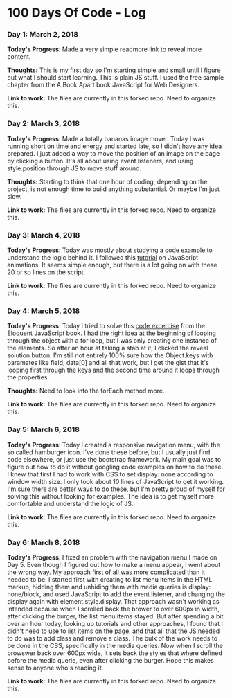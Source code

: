 # 100 Days Of Code - Log

### Day 1: March 2, 2018 

**Today's Progress**: Made a very simple readmore link to reveal more content.

**Thoughts:** This is my first day so I'm starting simple and small until I figure out what I should start learning. This is plain JS stuff. I used the free sample chapter from the A Book Apart book JavaScript for Web Designers. 

**Link to work:** The files are currently in this forked repo. Need to organize this.

### Day 2: March 3, 2018 

**Today's Progress**: Made a totally bananas image mover. Today I was running short on time and energy and started late, so I didn't have any idea prepared. I just added a way to move the position of an image on the page by clicking a button. It's all about using event listeners, and using style.position through JS to move stuff around.

**Thoughts:** Starting to think that one hour of coding, depending on the project, is not enough time to build anything substantial. Or maybe I'm just slow. 

**Link to work:** The files are currently in this forked repo. Need to organize this.

### Day 3: March 4, 2018 

**Today's Progress**: Today was mostly about studying a code example to understand the logic behind it. I followed this [tutorial](https://javascript.info/js-animation) on JavaScript animations. It seems simple enough, but there is a lot going on with these 20 or so lines on the script.

**Link to work:** The files are currently in this forked repo. Need to organize this.

### Day 4: March 5, 2018 

**Today's Progress**: Today I tried to solve this [code excercise](https://eloquentjavascript.net/code/#14.1) from the Eloquent JavaScript book. I had the right idea at the beginning of looping through the object with a for loop, but I was only creating one instance of the elements. So after an hour at taking a stab at it, I clicked the reveal solution button. I'm still not entirely 100% sure how the Object.keys with paramates like field, data[0] and all that work, but I get the gist that it's looping first through the keys and the second time around it loops through the properties.

**Thoughts:** Need to look into the forEach method more. 

**Link to work:** The files are currently in this forked repo. Need to organize this.

### Day 5: March 6, 2018 

**Today's Progress**: Today I created a responsive navigation menu, with the so called hamburger icon. I've done these before, but I usually just find code elsewhere, or just use the bootstrap framework. My main goal was to figure out how to do it without googling code examples on how to do these. I knew that first I had to work with CSS to set display: none according to window width size. I only took about 10 lines of JavaScript to get it working. I'm sure there are better ways to do these, but I'm pretty proud of myself for solving this without looking for examples. The idea is to get myself more comfortable and understand the logic of JS. 

**Link to work:** The files are currently in this forked repo. Need to organize this.

### Day 6: March 8, 2018 

**Today's Progress**: I fixed an problem with the navigation menu I made on Day 5. Even though I figured out how to make a menu appear, I went about the wrong way. My approach first of all was more complicated than it needed to be. I started first with creating to list menu items in the HTML markup, hidding them and unhiding them with media queries is display: none/block, and used JavaScript to add the event listener, and changing the display again with element.style.display. That approach wasn't working as intended because when I scrolled back the brower to over 600px in width, after clicking the burger, the list menu items stayed. But after spending a bit over an hour today, looking up tutorials and other approaches, I found that I didn't need to use to list items on the page, and that all that the JS needed to do was to add class and remove a class. The bulk of the work needs to be done in the CSS, specifically in the media queries. Now when I scroll the browswer back over 600px wide, it sets back the styles that where defined before the media querie, even after clicking the burger. Hope this makes sense to anyone who's reading it.

**Link to work:** The files are currently in this forked repo. Need to organize this.


